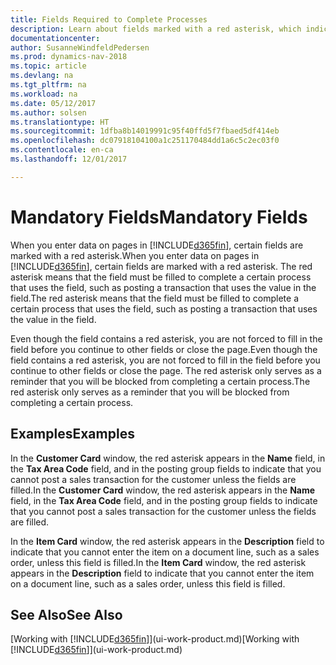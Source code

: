```yaml
---
title: Fields Required to Complete Processes
description: Learn about fields marked with a red asterisk, which indicates that they are required and must be filled in to complete a processes.
documentationcenter: 
author: SusanneWindfeldPedersen
ms.prod: dynamics-nav-2018
ms.topic: article
ms.devlang: na
ms.tgt_pltfrm: na
ms.workload: na
ms.date: 05/12/2017
ms.author: solsen
ms.translationtype: HT
ms.sourcegitcommit: 1dfba8b14019991c95f40ffd5f7fbaed5df414eb
ms.openlocfilehash: dc07918104100a1c251170484dd1a6c5c2ec03f0
ms.contentlocale: en-ca
ms.lasthandoff: 12/01/2017

---
```

# <a name="mandatory-fields"></a><span data-ttu-id="a33c9-103">Mandatory Fields</span><span class="sxs-lookup"><span data-stu-id="a33c9-103">Mandatory Fields</span></span>
<span data-ttu-id="a33c9-104">When you enter data on pages in [!INCLUDE[d365fin](includes/d365fin_md.md)], certain fields are marked with a red asterisk.</span><span class="sxs-lookup"><span data-stu-id="a33c9-104">When you enter data on pages in [!INCLUDE[d365fin](includes/d365fin_md.md)], certain fields are marked with a red asterisk.</span></span> <span data-ttu-id="a33c9-105">The red asterisk means that the field must be filled to complete a certain process that uses the field, such as posting a transaction that uses the value in the field.</span><span class="sxs-lookup"><span data-stu-id="a33c9-105">The red asterisk means that the field must be filled to complete a certain process that uses the field, such as posting a transaction that uses the value in the field.</span></span>

<span data-ttu-id="a33c9-106">Even though the field contains a red asterisk, you are not forced to fill in the field before you continue to other fields or close the page.</span><span class="sxs-lookup"><span data-stu-id="a33c9-106">Even though the field contains a red asterisk, you are not forced to fill in the field before you continue to other fields or close the page.</span></span> <span data-ttu-id="a33c9-107">The red asterisk only serves as a reminder that you will be blocked from completing a certain process.</span><span class="sxs-lookup"><span data-stu-id="a33c9-107">The red asterisk only serves as a reminder that you will be blocked from completing a certain process.</span></span>

## <a name="examples"></a><span data-ttu-id="a33c9-108">Examples</span><span class="sxs-lookup"><span data-stu-id="a33c9-108">Examples</span></span>
<span data-ttu-id="a33c9-109">In the **Customer Card** window, the red asterisk appears in the **Name** field, in the **Tax Area Code** field, and in the posting group fields to indicate that you cannot post a sales transaction for the customer unless the fields are filled.</span><span class="sxs-lookup"><span data-stu-id="a33c9-109">In the **Customer Card** window, the red asterisk appears in the **Name** field, in the **Tax Area Code** field, and in the posting group fields to indicate that you cannot post a sales transaction for the customer unless the fields are filled.</span></span>

<span data-ttu-id="a33c9-110">In the **Item Card** window, the red asterisk appears in the **Description** field to indicate that you cannot enter the item on a document line, such as a sales order, unless this field is filled.</span><span class="sxs-lookup"><span data-stu-id="a33c9-110">In the **Item Card** window, the red asterisk appears in the **Description** field to indicate that you cannot enter the item on a document line, such as a sales order, unless this field is filled.</span></span>

## <a name="see-also"></a><span data-ttu-id="a33c9-111">See Also</span><span class="sxs-lookup"><span data-stu-id="a33c9-111">See Also</span></span>
<span data-ttu-id="a33c9-112">[Working with [!INCLUDE[d365fin](includes/d365fin_md.md)]](ui-work-product.md)</span><span class="sxs-lookup"><span data-stu-id="a33c9-112">[Working with [!INCLUDE[d365fin](includes/d365fin_md.md)]](ui-work-product.md)</span></span>


